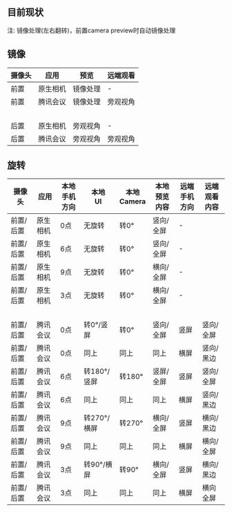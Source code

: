 
## 目前现状

注: 镜像处理(左右翻转)，前置camera preview时自动镜像处理

## 镜像

|摄像头|应用|预览|远端观看|
|-|-|-|-|
|前置|原生相机|镜像处理|-|
|前置|腾讯会议|镜像处理|旁观视角|
||||&nbsp;|
|后置|原生相机|旁观视角|-|
|后置|腾讯会议|旁观视角|旁观视角|

## 旋转

|摄像头|应用|本地<br>手机方向|本地<br>UI|本地<br>Camera|本地<br>预览内容|远端<br>手机方向|远端<BR>观看内容|
|-|-|-|-|-|-|-|-|
|前置/后置|原生相机|0点|无旋转|转0°|竖向/全屏|-|
|前置/后置|原生相机|6点|无旋转|转0°|竖向/全屏|-|
|前置/后置|原生相机|9点|无旋转|转0°|横向/全屏|-|
|前置/后置|原生相机|3点|无旋转|转0°|横向/全屏|-|
|||||||&nbsp;||
|前置/后置|腾讯会议|0点|转0°/竖屏|转0°|竖向/全屏|竖屏|竖向/全屏|
|前置/后置|腾讯会议|0点|同上|同上|同上|横屏|竖向/黑边|
|前置/后置|腾讯会议|6点|转180°/竖屏|转180°|竖屏/全屏|竖屏|竖向/全屏|
|前置/后置|腾讯会议|6点|同上|同上|同上|横屏|竖向/黑边|
|前置/后置|腾讯会议|9点|转270°/横屏|转270°|横向/全屏|竖屏|横向/黑边|
|前置/后置|腾讯会议|9点|同上|同上|同上|横屏|横向/全屏|
|前置/后置|腾讯会议|3点|转90°/横屏|转90°|横向/全屏|竖屏|横向/黑边|
|前置/后置|腾讯会议|3点|同上|同上|同上|横屏|横向全屏|
